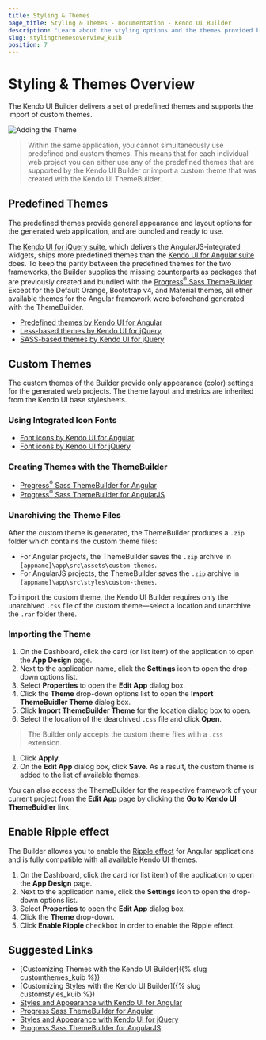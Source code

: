 ```yaml
---
title: Styling & Themes
page_title: Styling & Themes - Documentation - Kendo UI Builder
description: "Learn about the styling options and the themes provided by the Kendo UI Builder tool for creating and managing Angular and AngularJS-based web applications."
slug: stylingthemesoverview_kuib
position: 7
---
```


# Styling & Themes Overview

The Kendo UI Builder delivers a set of predefined themes and supports the import of custom themes.  

<img src="../images/kuib-create-app-themes.png" class="img-responsive" alt="Adding the Theme"/>

> Within the same application, you cannot simultaneously use predefined and custom themes. This means that for each individual web project you can either use any of the predefined themes that are supported by the Kendo UI Builder or import a custom theme that was created with the Kendo UI ThemeBuilder.

## Predefined Themes

The predefined themes provide general appearance and layout options for the generated web application, and are bundled and ready to use.

The [Kendo UI for jQuery suite](https://docs.telerik.com/kendo-ui/introduction), which delivers the AngularJS-integrated widgets, ships more predefined themes than the [Kendo UI for Angular suite](https://www.telerik.com/kendo-angular-ui/) does. To keep the parity between the predefined themes for the two frameworks, the Builder supplies the missing counterparts as packages that are previously created and bundled with the [Progress<sup>®</sup> Sass ThemeBuilder](http://themebuilder.telerik.com/). Except for the Default Orange, Bootstrap v4, and Material themes, all other available themes for the Angular framework were beforehand generated with the ThemeBuilder.

* [Predefined themes by Kendo UI for Angular](https://www.telerik.com/kendo-angular-ui/components/styling/)
* [Less-based themes by Kendo UI for jQuery](https://docs.telerik.com/kendo-ui/styles-and-layout/appearance-styling)  
* [SASS-based themes by Kendo UI for jQuery](https://docs.telerik.com/kendo-ui/styles-and-layout/sass-themes)

## Custom Themes

The custom themes of the Builder provide only appearance (color) settings for the generated web projects. The theme layout and metrics are inherited from the Kendo UI base stylesheets.

### Using Integrated Icon Fonts

* [Font icons by Kendo UI for Angular](https://www.telerik.com/kendo-angular-ui/components/styling/icons/)
* [Font icons by Kendo UI for jQuery](https://docs.telerik.com/kendo-ui/styles-and-layout/icons-web)

### Creating Themes with the ThemeBuilder

* [Progress<sup>®</sup> Sass ThemeBuilder for Angular](https://themebuilder.telerik.com/kendo-angular-ui)
* [Progress<sup>®</sup> Sass ThemeBuilder for AngularJS](https://themebuilder.telerik.com/kendo-ui)

### Unarchiving the Theme Files

After the custom theme is generated, the ThemeBuilder produces a `.zip` folder which contains the custom theme files:

* For Angular projects, the ThemeBuilder saves the `.zip` archive in `[appname]\app\src\assets\custom-themes`.
* For AngularJS projects, the ThemeBuilder saves the `.zip` archive in `[appname]\app\src\styles\custom-themes`.

To import the custom theme, the Kendo UI Builder requires only the unarchived `.css` file of the custom theme&mdash;select a location and unarchive the `.rar` folder there.

### Importing the Theme

1. On the Dashboard, click the card (or list item) of the application to open the **App Design** page.
1. Next to the application name, click the **Settings** icon to open the drop-down options list.
1. Select **Properties** to open the **Edit App** dialog box.
1. Click the **Theme** drop-down options list to open the **Import ThemeBuidler Theme** dialog box.
1. Click **Import ThemeBuilder Theme** for the location dialog box to open.
1. Select the location of the dearchived `.css` file and click **Open**.

  > The Builder only accepts the custom theme files with a `.css` extension.

1. Click **Apply**.
1. On the **Edit App** dialog box, click **Save**. As a result, the custom theme is added to the list of available themes.

You can also access the ThemeBuilder for the respective framework of your current project from the **Edit App** page by clicking the **Go to Kendo UI ThemeBuidler** link.


## Enable Ripple effect

The Builder allowes you to enable the [Ripple effect](https://www.telerik.com/kendo-angular-ui/components/ripple/) for Angular applications and is fully compatible with all available Kendo UI themes.

1. On the Dashboard, click the card (or list item) of the application to open the **App Design** page.
1. Next to the application name, click the **Settings** icon to open the drop-down options list.
1. Select **Properties** to open the **Edit App** dialog box.
1. Click the **Theme** drop-down.
1. Click **Enable Ripple** checkbox in order to enable the Ripple effect.

## Suggested Links

* [Customizing Themes with the Kendo UI Builder]({% slug customthemes_kuib %})
* [Customizing Styles with the Kendo UI Builder]({% slug customstyles_kuib %})
* [Styles and Appearance with Kendo UI for Angular](https://www.telerik.com/kendo-angular-ui/components/styling/)
* [Progress Sass ThemeBuilder for Angular](http://themebuilder.telerik.com/kendo-angular-ui)
* [Styles and Appearance with Kendo UI for jQuery](https://docs.telerik.com/kendo-ui/styles-and-layout/appearance-styling)
* [Progress Sass ThemeBuilder for AngularJS](http://themebuilder.telerik.com/kendo-ui)
